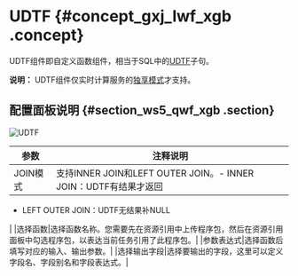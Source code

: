 # UDTF {#concept_gxj_lwf_xgb .concept}

UDTF组件即自定义函数组件，相当于SQL中的[UDTF](../../../../../cn.zh-CN/用户指南/SQL/UDF/UDF概述.md#)子句。

**说明：** UDTF组件仅实时计算服务的[独享模式](../../../../../cn.zh-CN/产品简介/独享模式系统架构.md#)才支持。

## 配置面板说明 {#section_ws5_qwf_xgb .section}

![UDTF](http://static-aliyun-doc.oss-cn-hangzhou.aliyuncs.com/assets/img/131687/155123409839597_zh-CN.png)

|参数|注释说明|
|--|----|
|JOIN模式|支持INNER JOIN和LEFT OUTER JOIN。-   INNER JOIN：UDTF有结果才返回
-   LEFT OUTER JOIN：UDTF无结果补NULL

|
|选择函数|选择函数名称。您需要先在资源引用中上传程序包，然后在资源引用面板中勾选程序包，以表达当前任务引用了此程序包。|
|参数表达式|选择函数后填写对应的输入、输出参数。|
|选择输出字段|选择要输出的字段，这里可以定义字段名、字段别名和字段表达式。|

